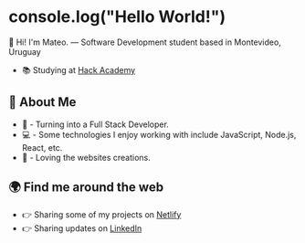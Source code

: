 # console.log("Hello World!")

👋 Hi! I'm Mateo. — Software Development student based in Montevideo, Uruguay

- 📚 Studying at [Hack Academy](https://ha.dev/)


## 🚀 About Me
- 💪 - Turning into a Full Stack Developer.
- 💻 - Some technologies I enjoy working with include JavaScript, Node.js, React, etc.
- 🎨 - Loving the websites creations.

## 🌍 Find me around the web 
- 👉 Sharing some of my projects on [Netlify](https://app.netlify.com/teams/mateogomez1718/sites)
- 👉 Sharing updates on [LinkedIn](https://www.linkedin.com/in/mateo-g%C3%B3mez-7a40b722b/)
